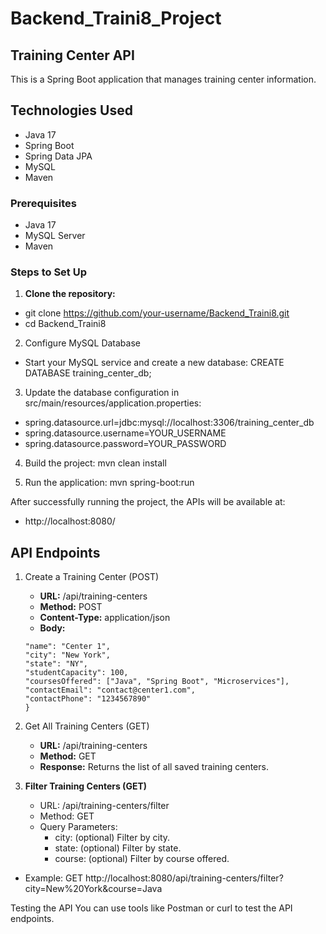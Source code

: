 
# Backend_Traini8_Project
## Training Center API

This is a Spring Boot application that manages training center information.

## Technologies Used
- Java 17
- Spring Boot
- Spring Data JPA
- MySQL
- Maven

### Prerequisites
- Java 17
- MySQL Server
- Maven

### Steps to Set Up
1. **Clone the repository:**
  * git clone https://github.com/your-username/Backend_Traini8.git
   * cd Backend_Traini8
2. Configure MySQL Database
* Start your MySQL service and create a new database: CREATE DATABASE training_center_db;

3. Update the database configuration in src/main/resources/application.properties:

- spring.datasource.url=jdbc:mysql://localhost:3306/training_center_db
- spring.datasource.username=YOUR_USERNAME
- spring.datasource.password=YOUR_PASSWORD

4. Build the project: mvn clean install

5. Run the application: mvn spring-boot:run

After successfully running the project, the APIs will be available at:
* http://localhost:8080/

## API Endpoints
1. Create a Training Center (POST)
   * **URL:** /api/training-centers
   * **Method:** POST
   * **Content-Type:** application/json
   * **Body:**
   ```{
   "name": "Center 1",
   "city": "New York",
   "state": "NY",
   "studentCapacity": 100,
   "coursesOffered": ["Java", "Spring Boot", "Microservices"],
   "contactEmail": "contact@center1.com",
   "contactPhone": "1234567890"
   }

2. Get All Training Centers (GET)
   * **URL:** /api/training-centers
   * **Method:** GET
   * **Response:** Returns the list of all saved training centers.

3. **Filter Training Centers (GET)**
    * URL: /api/training-centers/filter
    * Method: GET
    * Query Parameters:
      * city: (optional) Filter by city.
      * state: (optional) Filter by state.
      * course: (optional) Filter by course offered.

* Example:
   GET http://localhost:8080/api/training-centers/filter?city=New%20York&course=Java

Testing the API
You can use tools like Postman or curl to test the API endpoints.
